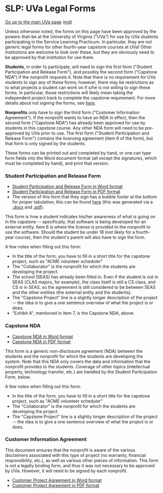 SLP: UVa Legal Forms
====================

[Go up to the main UVa page](index.html) ([md](index.md))

Unless otherwise noted, the forms on this page have been approved by the powers-that-be at the University of Virginia ("UVa") for use by UVa students participating in the Service Learning Practicum.  In particular, they are not generic legal forms for other fourth-year capstone courses at UVa!  Other institutions are welcome to look over these, but they are obviously need to be approved by that institution for use there.

**Students**, in order to participate, will need to sign the first form ("Student Participation and Release Form"), and possibly the second form ("Capstone NDA") if the nonprofit requests it. Note that there is no requirement for UVa students to sign any of these forms; however, there may be restrictions as to what projects a student can work on if s/he is not willing to sign these forms.  In particular, those restrictions will likely mean taking the independent project track to complete the capstone requirement.  For more details about not signing the forms, see [here](../slides/fall/01-intro.html#/mustisign).

**Nonprofits** only have to sign the third form ("Customer Information Agreement").  If the nonprofit wants to have an NDA in effect, then the second form ("Capstone NDA") has already been approved for use by students in this capstone course.  Any other NDA form will need to be pre-approved by UVa prior to use.  The first form ("Student Participation and Release Form") contains the licensing agreement (item 6 of the form), but that form is only signed by the students.

These forms can be printed out and completed by hand, or one can type form fields into the Word document format (all except the signatures, which must be completed by hand), and print that version.


### Student Participation and Release Form

- [Student Participation and Release Form in Word format](student-participation-form.docx)
- [Student Participation and Release Form in PDF format](student-participation-form.pdf)
- The version of this form that they sign has a bubble footer at the bottom for proper tabulation; this can be found [here](student-participation-form-for-tpegs-with-footer.pdf) (this was generated via a [.docx](student-participation-form-for-tpegs.docx) and [.pdf](student-participation-form-for-tpegs.pdf)).

This form is how a student indicates his/her awareness of what is going on in the capstone -- specifically, that software is being developed for an external entity.  Item 6 is where the license is provided to the nonprofit to use the software.  Should the student be under 18 (not likely for a fourth-year course), then the student's parent will also have to sign the form.

A few notes when filling out this form:

- In the title of the form, you have to fill in a short title for the capstone project, such as "ACME volunteer scheduler"
- The "Collaborator" is the nonprofit for which the students are developing the project.
- The school (SEAS) has already been filled in.  Even if the student is not in SEAS (CLAS majors, for example), the class itself is still a CS class, and CS is in SEAS, so the agreement is still considered to be between SEAS and the other entities (the external entity and the students).
- The "Capstone Project" line is a slightly longer description of the project -- the idea is to give a one sentence overview of what the project is or does.
- "Exhibit A", mentioned in item 7, is the Capstone NDA, above.


### Capstone NDA

- [Capstone NDA in Word format](capstone-nda-for-students.docx)
- [Capstone NDA in PDF format](capstone-nda-for-students.pdf)

This form is a generic non-disclosure agreement (NDA) between the students and the nonprofit for which the students are developing the system.  Note that this NDA only covers the data and information that the nonprofit provides to the students.  Coverage of other topics (intellectual property, technology transfer, etc.) are handled by the Student Participation Form, below.

A few notes when filling out this form:

- In the title of the form, you have to fill in a short title for the capstone project, such as "ACME volunteer scheduler"
- The "Collaborator" is the nonprofit for which the students are developing the project.
- The "Capstone Project" line is a slightly longer description of the project -- the idea is to give a one sentence overview of what the project is or does.


### Customer Information Agreement

This document ensures that the nonprofit is aware of the various disclaimers associated with this type of project (no warranty, financial responsibility, etc.), as well as various other pieces of information.  This form is not a legally binding form, and thus it was not necessary to be approved by UVa.  However, it will need to be signed by each nonprofit.

- [Customer Project Agreement in Word format](customer-project-agreement.docx)
- [Customer Project Agreement in PDF format](customer-project-agreement.pdf)

